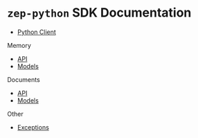 # `zep-python` SDK Documentation

- [Python Client](zep_client.md)

Memory

  - [API](memory.md)
  - [Models](memory_models.md)

Documents
  
  - [API](documents.md)
  - [Models](models_document.md)

Other

- [Exceptions](exceptions.md)

